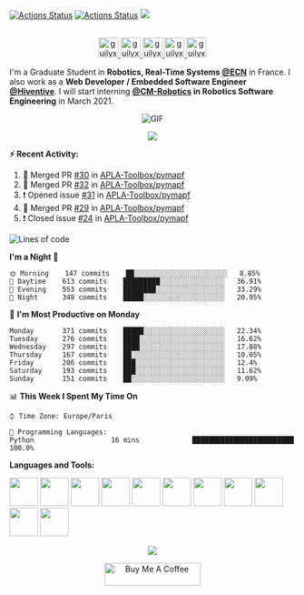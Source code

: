 [![Actions Status](https://github.com/guilyx/guilyx/workflows/wakatime-stats/badge.svg)](https://github.com/guilyx/guilyx/actions)
[![Actions Status](https://github.com/guilyx/guilyx/workflows/update-gh-activity/badge.svg)](https://github.com/guilyx/guilyx/actions)
![](https://visitor-badge.glitch.me/badge?page_id=guilyx.guilyx)

<p align="center">
<br/>
<a href="https://twitter.com/spida_rwin">
  <img alt="guilyx | Twitter" width="35px" src="https://image.flaticon.com/icons/svg/2111/2111703.svg" />
</a>
<a href="https://www.linkedin.com/in/erwinlejeune-lkn">
  <img alt="guilyx's LinkdeIN" width="35px" src="https://image.flaticon.com/icons/svg/2111/2111465.svg" />
</a>
<a href="https://www.facebook.com/erwin.lejeune">
  <img alt="guilyx's Facebook" width="35px" src="https://image.flaticon.com/icons/svg/2111/2111342.svg" />
</a>
<a href="https://www.instagram.com/spid_erwin">
  <img alt="guilyx's Instagram" width="35px" src="https://image.flaticon.com/icons/svg/2111/2111421.svg" />
</a>
<a href="https://open.spotify.com/user/11147618695?si=zZFn6uAGRLyoU02lsG50GA">
  <img alt="guilyx's Spotify" width="35px" src="https://image.flaticon.com/icons/svg/2111/2111627.svg" />
</a>
</p>

I'm a Graduate Student in **Robotics, Real-Time Systems [@ECN](https://www.ec-nantes.fr)** in France. I also work as a **Web Developer / Embedded Software Engineer [@Hiventive](https://www.hiventive.com)**. I will start interning **[@CM-Robotics](https://cm-robotics.com) in Robotics Software Engineering** in March 2021.

<p align="center">
<img align="center" alt="GIF" src="https://media1.tenor.com/images/1c6140897565e34a4e98f618e220dc0d/tenor.gif?itemid=9358372" />
</p>

<p align="center">
  <img alig src="https://github-profile-trophy.vercel.app/?username=guilyx&column=6&rank=SSS,SS,S,AAA,AA,A,B,C" />
</p>


**:zap: Recent Activity:**

<!--START_SECTION:activity-->
1. 🎉 Merged PR [#30](https://github.com/APLA-Toolbox/pymapf/pull/30) in [APLA-Toolbox/pymapf](https://github.com/APLA-Toolbox/pymapf)
2. 🎉 Merged PR [#32](https://github.com/APLA-Toolbox/pymapf/pull/32) in [APLA-Toolbox/pymapf](https://github.com/APLA-Toolbox/pymapf)
3. ❗️ Opened issue [#31](https://github.com/APLA-Toolbox/pymapf/issues/31) in [APLA-Toolbox/pymapf](https://github.com/APLA-Toolbox/pymapf)
4. 🎉 Merged PR [#29](https://github.com/APLA-Toolbox/pymapf/pull/29) in [APLA-Toolbox/pymapf](https://github.com/APLA-Toolbox/pymapf)
5. ❗️ Closed issue [#24](https://github.com/APLA-Toolbox/pymapf/issues/24) in [APLA-Toolbox/pymapf](https://github.com/APLA-Toolbox/pymapf)
<!--END_SECTION:activity-->

<!--START_SECTION:waka-->
![Lines of code](https://img.shields.io/badge/From%20Hello%20World%20I%27ve%20Written-5.0%20million%20lines%20of%20code-blue)

**I'm a Night 🦉** 

```text
🌞 Morning    147 commits    ██░░░░░░░░░░░░░░░░░░░░░░░   8.85% 
🌆 Daytime    613 commits    █████████░░░░░░░░░░░░░░░░   36.91% 
🌃 Evening    553 commits    ████████░░░░░░░░░░░░░░░░░   33.29% 
🌙 Night      348 commits    █████░░░░░░░░░░░░░░░░░░░░   20.95%

```
📅 **I'm Most Productive on Monday** 

```text
Monday       371 commits    █████░░░░░░░░░░░░░░░░░░░░   22.34% 
Tuesday      276 commits    ████░░░░░░░░░░░░░░░░░░░░░   16.62% 
Wednesday    297 commits    ████░░░░░░░░░░░░░░░░░░░░░   17.88% 
Thursday     167 commits    ██░░░░░░░░░░░░░░░░░░░░░░░   10.05% 
Friday       206 commits    ███░░░░░░░░░░░░░░░░░░░░░░   12.4% 
Saturday     193 commits    ███░░░░░░░░░░░░░░░░░░░░░░   11.62% 
Sunday       151 commits    ██░░░░░░░░░░░░░░░░░░░░░░░   9.09%

```


📊 **This Week I Spent My Time On** 

```text
⌚︎ Time Zone: Europe/Paris

💬 Programming Languages: 
Python                   16 mins             █████████████████████████   100.0%

```


<!--END_SECTION:waka-->

**Languages and Tools:**  

<code><img height="50" src="https://image.flaticon.com/icons/svg/2861/2861557.svg"></code>
<code><img height="50" src="https://image.flaticon.com/icons/svg/3190/3190604.svg"></code>
<code><img height="50" src="https://image.flaticon.com/icons/svg/2942/2942156.svg"></code>
<code><img height="50" src="https://img.icons8.com/color/48/000000/golang.png"></code>
<code><img height="50" src="https://image.flaticon.com/icons/svg/1628/1628182.svg"></code>
<code><img height="50" src="https://image.flaticon.com/icons/png/512/2085/2085061.png"></code>
<code><img height="50" src="https://image.flaticon.com/icons/svg/2535/2535543.svg"></code>
<code><img height="50" src="https://cdn.icon-icons.com/icons2/1508/PNG/512/matlab_104289.png"></code>
<code><img height="50" src="https://image.flaticon.com/icons/svg/2721/2721297.svg"></code>
<code><img height="50" src="https://image.flaticon.com/icons/svg/752/752605.svg"></code>
<code><img height="50" src="https://image.flaticon.com/icons/svg/1680/1680899.svg"></code>

<p align="center">
<img align="center" src="https://github-readme-stats.vercel.app/api?username=guilyx&show_icons=true&hide_border=true">
</p>

<p align="center">
<a href="https://www.buymeacoffee.com/dq01aOE" target="_blank"><img src="https://cdn.buymeacoffee.com/buttons/default-red.png" alt="Buy Me A Coffee" height="40" width="170" ></a>
</p>
